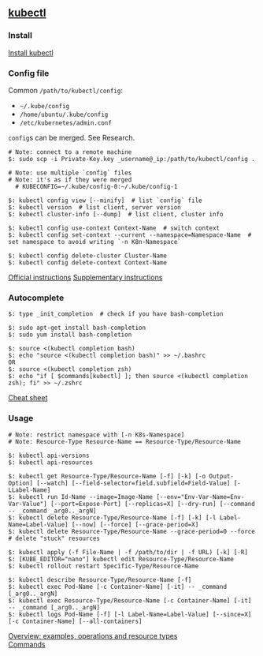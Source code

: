 ## [kubectl](https://kubectl.docs.kubernetes.io/)

### Install

[Install kubectl](Other/Kubernetes/Docs/Tasks/InstallTools/InstallKubectl)  

### Config file

Common `/path/to/kubectl/config`:
* `~/.kube/config`
* `/home/ubuntu/.kube/config`
* `/etc/kubernetes/admin.conf`

`config`s can be merged. See Research.  

```
# Note: connect to a remote machine
$: sudo scp -i Private-Key.key _username@_ip:/path/to/kubectl/config .

# Note: use multiple `config` files
# Note: it's as if they were merged
  # KUBECONFIG=~/.kube/config-0:~/.kube/config-1

$: kubectl config view [--minify]  # list `config` file
$: kubectl version  # list client, server version
$: kubectl cluster-info [--dump]  # list client, cluster info

$: kubectl config use-context Context-Name  # switch context
$: kubectl config set-context --current --namespace=Namespace-Name  # set namespace to avoid writing `-n K8n-Namespace`

$: kubectl config delete-cluster Cluster-Name
$: kubectl config delete-context Context-Name
```

[Official instructions](Other/Kubernetes/Docs/Tasks/AccessAppsInCluster/ConfigureAccessToClusters)
[Supplementary instructions](Other/RemoteKubectl)  

### Autocomplete

```
$: type _init_completion  # check if you have bash-completion

$: sudo apt-get install bash-completion
$: sudo yum install bash-completion

$: source <(kubectl completion bash)
$: echo "source <(kubectl completion bash)" >> ~/.bashrc
OR
$: source <(kubectl completion zsh)
$: echo "if [ $commands[kubectl] ]; then source <(kubectl completion zsh); fi" >> ~/.zshrc
```

[Cheat sheet](Other/Kubernetes/Docs/References/KubectlCLI/CheatSheet)  

### Usage

```
# Note: restrict namespace with [-n K8s-Namespace]
# Note: Resource-Type Resource-Name == Resource-Type/Resource-Name

$: kubectl api-versions
$: kubectl api-resources

$: kubectl get Resource-Type/Resource-Name [-f] [-k] [-o Output-Option] [--watch] [--field-selector=field.subfield=Field-Value] [-LLabel-Name]
$: kubectl run Id-Name --image=Image-Name [--env="Env-Var-Name=Env-Var-Value"] [--port=Expose-Port] [--replicas=X] [--dry-run] [--command -- _command _arg0.._argN]
$: kubectl delete Resource-Type/Resource-Name [-f] [-k] [-l Label-Name=Label-Value] [--now] [--force] [--grace-period=X]
$: kubectl delete Resource-Type/Resource-Name --grace-period=0 --force  # delete "stuck" resources

$: kubectl apply (-f File-Name | -f /path/to/dir | -f URL) [-k] [-R]
$: [KUBE_EDITOR="nano"] kubectl edit Resource-Type/Resource-Name
$: kubectl rollout restart Specific-Type/Resource-Name

$: kubectl describe Resource-Type/Resource-Name [-f]
$: kubectl exec Pod-Name [-c Container-Name] [-it] -- _command [_arg0.._argN]
$: kubectl exec Resource-Type/Resource-Name [-c Container-Name] [-it] -- _command [_arg0.._argN]
$: kubectl logs Pod-Name [-f] [-l Label-Name=Label-Value] [--since=X] [-c Container-Name] [--all-containers]
```

[Overview: examples, operations and resource types](Other/Kubernetes/Docs/References/KubectlCLI/Overview)  
[Commands](Other/Kubernetes/Docs/References/KubectlCLI/Commands)  
